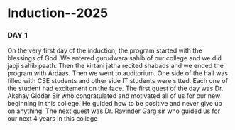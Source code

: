 # Induction--2025

### DAY 1
On the very first day of the induction, the program started with the blessings of God. We entered gurudwara sahib of our college and we did japji sahib paath. Then the kirtani jatha recited shabads and we ended the program with Ardaas.
Then we went to auditorium. One side of the hall was filled with CSE students and other side IT students were sitted. Each one of the student had excitement on the face.
The first guest of the day was Dr. Akshay Giddar Sir who congratulated and motivated all of us for our new beginning in this college. He guided how to be positive and never give up on anything.
The next guest was Dr. Ravinder Garg sir who guided us for our next 4 years in this college
